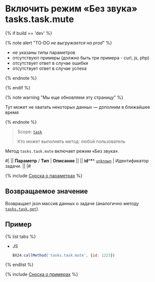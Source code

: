 # Включить режим «Без звука» tasks.task.mute

{% if build == 'dev' %}

{% note alert "TO-DO _не выгружается на prod_" %}

- не указаны типы параметров
- отсутствуют примеры (должно быть три примера - curl, js, php)
- отсутствует ответ в случае ошибки
- отсутствует ответ в случае успеха
 
{% endnote %}

{% endif %}

{% note warning "Мы еще обновляем эту страницу" %}

Тут может не хватать некоторых данных — дополним в ближайшее время

{% endnote %}

> Scope: [`task`](../scopes/permissions.md)
>
> Кто может выполнять метод: любой пользователь

Метод `tasks.task.mute` включает режим «Без звука».

#|
|| **Параметр** / **Тип** | **Описание** ||
|| **id^*^**
[`unknown`](../data-types.md) | Идентификатор задачи. ||
|#

{% include [Сноска о параметрах](../../_includes/required.md) %}

## Возвращаемое значение

Возвращает json массив данных о задаче (аналогично методу [`tasks.task.get`](./tasks-task-get.md)).

## Пример

{% list tabs %}

- JS

    ```js
    BX24.callMethod('tasks.task.mute', {id: 1223})
    ```

{% endlist %}

{% include [Сноска о примерах](../../_includes/examples.md) %}